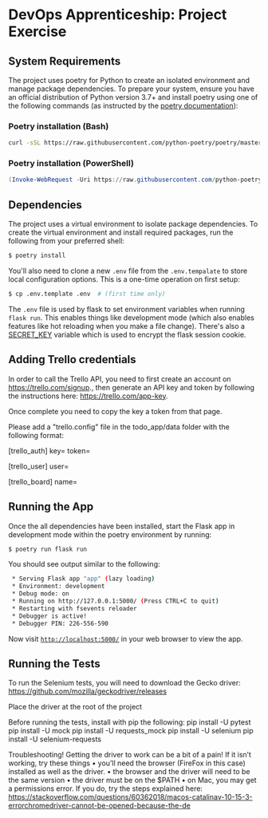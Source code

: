# DevOps Apprenticeship: Project Exercise

## System Requirements

The project uses poetry for Python to create an isolated environment and manage package dependencies. To prepare your system, ensure you have an official distribution of Python version 3.7+ and install poetry using one of the following commands (as instructed by the [poetry documentation](https://python-poetry.org/docs/#system-requirements)):

### Poetry installation (Bash)

```bash
curl -sSL https://raw.githubusercontent.com/python-poetry/poetry/master/get-poetry.py | python
```

### Poetry installation (PowerShell)

```powershell
(Invoke-WebRequest -Uri https://raw.githubusercontent.com/python-poetry/poetry/master/get-poetry.py -UseBasicParsing).Content | python
```

## Dependencies

The project uses a virtual environment to isolate package dependencies. To create the virtual environment and install required packages, run the following from your preferred shell:

```bash
$ poetry install
```

You'll also need to clone a new `.env` file from the `.env.tempalate` to store local configuration options. This is a one-time operation on first setup:

```bash
$ cp .env.template .env  # (first time only)
```

The `.env` file is used by flask to set environment variables when running `flask run`. This enables things like development mode (which also enables features like hot reloading when you make a file change). There's also a [SECRET_KEY](https://flask.palletsprojects.com/en/1.1.x/config/#SECRET_KEY) variable which is used to encrypt the flask session cookie.

## Adding Trello credentials
In order to call the Trello API, you need to first create an account on https://trello.com/signup., then generate an API key and token by following the
instructions here: https://trello.com/app-key.

Once complete you need to copy the key a token from that page.

Please add a "trello.config" file in the todo_app/data folder with the following format:

[trello_auth]
key=<Trello Key>
token=<Trello Token> 

[trello_user]
user=<The Trello user>

[trello_board]
name=<The Trello board to open>


## Running the App

Once the all dependencies have been installed, start the Flask app in development mode within the poetry environment by running:
```bash
$ poetry run flask run
```

You should see output similar to the following:
```bash
 * Serving Flask app "app" (lazy loading)
 * Environment: development
 * Debug mode: on
 * Running on http://127.0.0.1:5000/ (Press CTRL+C to quit)
 * Restarting with fsevents reloader
 * Debugger is active!
 * Debugger PIN: 226-556-590
```
Now visit [`http://localhost:5000/`](http://localhost:5000/) in your web browser to view the app.

## Running the Tests

To run the Selenium tests, you will need to download the Gecko driver:
https://github.com/mozilla/geckodriver/releases

Place the driver at the root of the project

Before running the tests, install with pip the following:
pip install -U pytest
pip install -U mock
pip install -U requests_mock
pip install -U selenium
pip install -U selenium-requests

Troubleshooting!
Getting the driver to work can be a bit of a pain! If it isn’t working, try these things
• you’ll need the browser (FireFox in this case) installed as well as the driver.
• the browser and the driver will need to be the same version
• the driver must be on the $PATH
• on Mac, you may get a permissions error. If you do, try the steps explained here:
https://stackoverflow.com/questions/60362018/macos-catalinav-10-15-3-errorchromedriver-cannot-be-opened-because-the-de